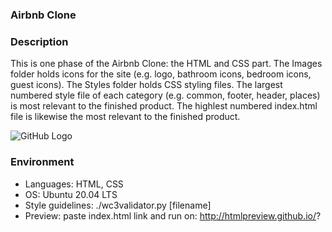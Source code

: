### Airbnb Clone

### Description
This is one phase of the Airbnb Clone: the HTML and CSS part. The Images folder holds icons for the site (e.g. logo, bathroom icons, bedroom icons, guest icons). The Styles folder holds CSS styling files. The largest numbered style file of each category (e.g. common, footer, header, places) is most relevant to the finished product. The highlest numbered index.html file is likewise the most relevant to the finished product.


![GitHub Logo](https://github.com/AIRBNB.png.png)

### Environment
- Languages: HTML, CSS
- OS: Ubuntu 20.04 LTS
- Style guidelines: ./wc3validator.py [filename]
- Preview: paste index.html link and run on: http://htmlpreview.github.io/?